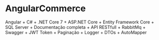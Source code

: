 # AngularCommerce
Angular + C# + .NET Core 7 + ASP.NET Core + Entity Framework Core + SQL Server + Documentação completa + API RESTfull + RabbitMq + Swagger + JWT Token + Paginação + Logger + DTOs + AutoMapper
